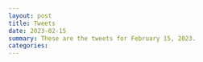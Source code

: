 ```yaml
---
layout: post
title: Tweets
date: 2023-02-15
summary: These are the tweets for February 15, 2023.
categories:
---
```


